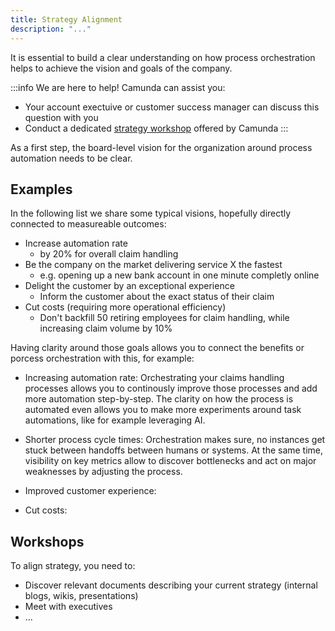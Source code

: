 ```yaml
---
title: Strategy Alignment
description: "..."
---
```


It is essential to build a clear understanding on how process orchestration helps to achieve the vision and goals of the company.

:::info We are here to help!
Camunda can assist you:

- Your account exectuive or customer success manager can discuss this question with you
- Conduct a dedicated [strategy workshop](/) offered by Camunda
  :::

As a first step, the board-level vision for the organization around process automation needs to be clear.

## Examples

In the following list we share some typical visions, hopefully directly connected to measureable outcomes:

- Increase automation rate
  - by 20% for overall claim handling
- Be the company on the market delivering service X the fastest
  - e.g. opening up a new bank account in one minute completly online
- Delight the customer by an exceptional experience
  - Inform the customer about the exact status of their claim
- Cut costs (requiring more operational efficiency)
  - Don't backfill 50 retiring employees for claim handling, while increasing claim volume by 10%

Having clarity around those goals allows you to connect the benefits or porcess orchestration with this, for example:

- Increasing automation rate: Orchestrating your claims handling processes allows you to continously improve those processes and add more automation step-by-step. The clarity on how the process is automated even allows you to make more experiments around task automations, like for example leveraging AI.

- Shorter process cycle times: Orchestration makes sure, no instances get stuck between handoffs between humans or systems. At the same time, visibility on key metrics allow to discover bottlenecks and act on major weaknesses by adjusting the process.

- Improved customer experience:

- Cut costs:

## Workshops

To align strategy, you need to:

- Discover relevant documents describing your current strategy (internal blogs, wikis, presentations)
- Meet with executives
- ...
